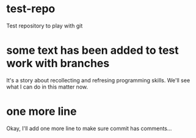 # test-repo
Test repository to play with git

# some text has been added to test work with branches
It's a story about recollecting and refresing programming skills. 
We'll see what I can do in this matter now.

# one more line
Okay, I'll add one more line to make sure commit has comments...
